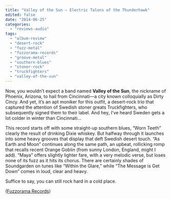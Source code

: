 ```yaml
---
title: "Valley of the Sun – Electric Talons of the Thunderhawk"
edited: false
date: "2014-06-25"
categories:
  - "reviews-audio"
tags:
  - "album-review"
  - "desert-rock"
  - "fuzz-metal"
  - "fuzzorama-records"
  - "groove-metal"
  - "southern-blues"
  - "stoner-rock"
  - "truckfighters"
  - "valley-of-the-sun"
---
```


Now, you wouldn’t expect a band named **Valley of the Sun**, the nickname of Phoenix, Arizona, to hail from Cincinnati—a city known colloquially as Dirty Cincy. And yet, it’s an apt moniker for this outfit, a desert-rock trio that captured the attention of Swedish stoner greats Truckfighters, who subsequently signed them to their label. And hey, I’ve heard Sweden gets a lot colder in winter than Cincinnati…

This record starts off with some straight-up southern blues, “Worn Teeth” clearly the result of drinking Dixie whiskey. But halfway through it launches into some heavy grooves that display that deft Swedish desert touch. “As Earth and Moon” continues along the same path, an upbeat, rollicking romp that recalls recent Orange Goblin (from sunny London, England, might I add). “Maya” offers slightly lighter fare, with a very melodic verse, but loses none of its fuzz as it hits its chorus. There are certainly shades of Soundgarden on tunes like “Within the Glare,” while “The Message is Get Down” comes in loud, clear and heavy.

Suffice to say, you can still rock hard in a cold place.

([Fuzzorama Records](http://www.fuzzoramarecords.com/))
